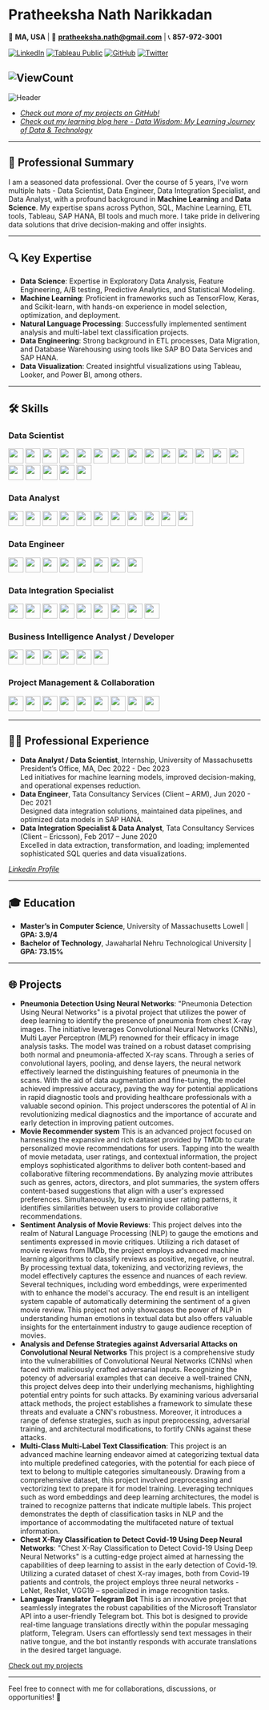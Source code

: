 # Pratheeksha Nath Narikkadan

📍 **MA, USA** | 📧 **[pratheeksha.nath@gmail.com](mailto:pratheeksha.nath@gmail.com)** | 📞 **857-972-3001** 

<!--🔗 **[LinkedIn](https://www.linkedin.com/in/pratheeksha-nath/)** | 🔗 **[GitHub](https://github.com/pratheeksha11)** | 🔗 **[Tableau Public](https://public.tableau.com/app/profile/pratheeksha.nath)** 
-->

[![LinkedIn](https://img.shields.io/badge/LinkedIn-0077B5?style=for-the-badge&logo=linkedin&logoColor=white)](https://www.linkedin.com/in/pratheeksha-nath/)
[![Tableau Public](https://img.shields.io/badge/Tableau_Public-E97627?style=for-the-badge&logo=tableau&logoColor=white)](https://public.tableau.com/profile/pratheeksha.nath)
[![GitHub](https://img.shields.io/badge/GitHub-100000?style=for-the-badge&logo=github&logoColor=white)](https://github.com/pratheeksha11)
[![Twitter](https://img.shields.io/badge/Twitter-1DA1F2?style=for-the-badge&logo=twitter&logoColor=white)](https://twitter.com/pratheekshanath)



![ViewCount](https://views.whatilearened.today/views/github/pratheeksha11/pratheeksha11.svg?cache=remove)
---
![Header](https://capsule-render.vercel.app/api?type=waving&color=gradient&height=250&section=header&text=Pratheeksha%20Nath%20Narikkadan&fontSize=40&animation=fadeIn)

- *[Check out more of my projects on GitHub!](https://github.com/pratheeksha11?tab=repositories)*
- *[Check out my learning blog here - Data Wisdom: My Learning Journey of Data & Technology](https://github.com/pratheeksha11/DataWisdom)*

---

<!--
- *[Check out the certificates I've earned from courses and trainings](https://github.com/pratheeksha11/myCertifications/tree/main)*
--> 

## 💼 Professional Summary

I am a seasoned data professional. Over the course of 5 years, I've worn multiple hats - Data Scientist, Data Engineer, Data Integration Specialist, and Data Analyst, with a profound background in **Machine Learning** and **Data Science**. My expertise spans across Python, SQL, Machine Learning, ETL tools, Tableau, SAP HANA, BI tools and much more. I take pride in delivering data solutions that drive decision-making and offer insights.

---

## 🔍 Key Expertise

- **Data Science**: Expertise in Exploratory Data Analysis, Feature Engineering, A/B testing, Predictive Analytics, and Statistical Modeling.
- **Machine Learning**: Proficient in frameworks such as TensorFlow, Keras, and Scikit-learn, with hands-on experience in model selection, optimization, and deployment.
- **Natural Language Processing**: Successfully implemented sentiment analysis and multi-label text classification projects.
- **Data Engineering**: Strong background in ETL processes, Data Migration, and Database Warehousing using tools like SAP BO Data Services and SAP HANA.
- **Data Visualization**: Created insightful visualizations using Tableau, Looker, and Power BI, among others.

---

## 🛠 Skills

### Data Scientist
<!--
![Python](https://img.shields.io/badge/-Python-3776AB?style=flat&logo=Python&logoColor=white)
![R](https://img.shields.io/badge/-R-276DC3?style=flat&logo=R&logoColor=white)
![Java](https://img.shields.io/badge/-Java-007396?style=flat&logo=Java&logoColor=white)
![SQL](https://img.shields.io/badge/-SQL-336791?style=flat&logo=MySQL&logoColor=white)
![NumPy](https://img.shields.io/badge/-NumPy-013243?style=flat&logo=NumPy&logoColor=white)
![Pandas](https://img.shields.io/badge/-Pandas-150458?style=flat&logo=Pandas&logoColor=white)
![Matplotlib](https://img.shields.io/badge/-Matplotlib-FFD43B?style=flat&logo=Python&logoColor=black)
![Seaborn](https://img.shields.io/badge/-Seaborn-lightgrey)
![Plotly](https://img.shields.io/badge/-Plotly-3F4F75?style=flat&logo=Plotly&logoColor=white)
![Scikit-learn](https://img.shields.io/badge/-ScikitLearn-F7931E?style=flat&logo=scikit-learn&logoColor=white)
![TensorFlow](https://img.shields.io/badge/-TensorFlow-FF6F00?style=flat&logo=TensorFlow&logoColor=white)
![Keras](https://img.shields.io/badge/-Keras-D00000?style=flat&logo=Keras&logoColor=white)
![PyTorch](https://img.shields.io/badge/-PyTorch-EE4C2C?style=flat&logo=PyTorch&logoColor=white)
![XGBoost](https://img.shields.io/badge/-XGBoost-29A8AB?style=flat)
![LightGBM](https://img.shields.io/badge/-LightGBM-green)
![NLTK](https://img.shields.io/badge/-NLTK-065535?style=flat)
![spaCy](https://img.shields.io/badge/-spaCy-09A3D5?style=flat&logo=spaCy&logoColor=white)
![Jupyter](https://img.shields.io/badge/-Jupyter-F37626?style=flat&logo=Jupyter&logoColor=white)
![Google Colab](https://img.shields.io/badge/-Google%20Colab-F9AB00?style=flat&logo=Google-Colab&logoColor=white)
-->
<a href="#"><img src="https://img.shields.io/badge/-Python-3776AB?style=flat&logo=Python&logoColor=white" height="30"></a>
<a href="#"><img src="https://img.shields.io/badge/-R-276DC3?style=flat&logo=R&logoColor=white" height="30"></a>
<a href="#"><img src="https://img.shields.io/badge/-Java-007396?style=flat&logo=Java&logoColor=white" height="30"></a>
<a href="#"><img src="https://img.shields.io/badge/-SQL-336791?style=flat&logo=MySQL&logoColor=white" height="30"></a>
<a href="#"><img src="https://img.shields.io/badge/-NumPy-013243?style=flat&logo=NumPy&logoColor=white" height="30"></a>
<a href="#"><img src="https://img.shields.io/badge/-Pandas-150458?style=flat&logo=Pandas&logoColor=white" height="30"></a>
<a href="#"><img src="https://img.shields.io/badge/-Matplotlib-FFD43B?style=flat&logo=Python&logoColor=black" height="30"></a>
<a href="#"><img src="https://img.shields.io/badge/-Seaborn-lightgrey" height="30"></a>
<a href="#"><img src="https://img.shields.io/badge/-Plotly-3F4F75?style=flat&logo=Plotly&logoColor=white" height="30"></a>
<a href="#"><img src="https://img.shields.io/badge/-ScikitLearn-F7931E?style=flat&logo=scikit-learn&logoColor=white" height="30"></a>
<a href="#"><img src="https://img.shields.io/badge/-TensorFlow-FF6F00?style=flat&logo=TensorFlow&logoColor=white" height="30"></a>
<a href="#"><img src="https://img.shields.io/badge/-Keras-D00000?style=flat&logo=Keras&logoColor=white" height="30"></a>
<a href="#"><img src="https://img.shields.io/badge/-PyTorch-EE4C2C?style=flat&logo=PyTorch&logoColor=white" height="30"></a>
<a href="#"><img src="https://img.shields.io/badge/-XGBoost-29A8AB?style=flat" height="30"></a>
<a href="#"><img src="https://img.shields.io/badge/-LightGBM-green" height="30"></a>
<a href="#"><img src="https://img.shields.io/badge/-NLTK-065535?style=flat" height="30"></a>
<a href="#"><img src="https://img.shields.io/badge/-spaCy-09A3D5?style=flat&logo=spaCy&logoColor=white" height="30"></a>
<a href="#"><img src="https://img.shields.io/badge/-Jupyter-F37626?style=flat&logo=Jupyter&logoColor=white" height="30"></a>
<a href="#"><img src="https://img.shields.io/badge/-Google%20Colab-F9AB00?style=flat&logo=Google-Colab&logoColor=white" height="30"></a>

### Data Analyst
<!--
![Python](https://img.shields.io/badge/-Python-3776AB?style=flat&logo=Python&logoColor=white)
![R](https://img.shields.io/badge/-R-276DC3?style=flat&logo=R&logoColor=white)
![SQL](https://img.shields.io/badge/-SQL-336791?style=flat&logo=MySQL&logoColor=white)
![Tableau](https://img.shields.io/badge/-Tableau-E97627?style=flat&logo=Tableau&logoColor=white)
![Looker](https://img.shields.io/badge/-Looker-FF6B6B?style=flat)
![Power BI](https://img.shields.io/badge/-Power%20BI-F2C811?style=flat&logo=Power-BI&logoColor=black)
![NumPy](https://img.shields.io/badge/-NumPy-013243?style=flat&logo=NumPy&logoColor=white)
![Pandas](https://img.shields.io/badge/-Pandas-150458?style=flat&logo=Pandas&logoColor=white)
![MySQL](https://img.shields.io/badge/-MySQL-4479A1?style=flat&logo=MySQL&logoColor=white)
![SAP HANA](https://img.shields.io/badge/-SAPHANA-0F4C81?style=flat&logo=SAP&logoColor=white)
![Apache Spark](https://img.shields.io/badge/-ApacheSpark-E25A1C?style=flat&logo=Apache-Spark&logoColor=white)
-->
<a href="#"><img src="https://img.shields.io/badge/-Python-3776AB?style=flat&logo=Python&logoColor=white" height="30"></a>
<a href="#"><img src="https://img.shields.io/badge/-R-276DC3?style=flat&logo=R&logoColor=white" height="30"></a>
<a href="#"><img src="https://img.shields.io/badge/-SQL-336791?style=flat&logo=MySQL&logoColor=white" height="30"></a>
<a href="#"><img src="https://img.shields.io/badge/-Tableau-E97627?style=flat&logo=Tableau&logoColor=white" height="30"></a>
<a href="#"><img src="https://img.shields.io/badge/-Looker-FF6B6B?style=flat" height="30"></a>
<a href="#"><img src="https://img.shields.io/badge/-Power%20BI-F2C811?style=flat&logo=Power-BI&logoColor=black" height="30"></a>
<a href="#"><img src="https://img.shields.io/badge/-NumPy-013243?style=flat&logo=NumPy&logoColor=white" height="30"></a>
<a href="#"><img src="https://img.shields.io/badge/-Pandas-150458?style=flat&logo=Pandas&logoColor=white" height="30"></a>
<a href="#"><img src="https://img.shields.io/badge/-MySQL-4479A1?style=flat&logo=MySQL&logoColor=white" height="30"></a>
<a href="#"><img src="https://img.shields.io/badge/-SAP%20HANA-0F4C81?style=flat&logo=SAP&logoColor=white" height="30"></a>
<a href="#"><img src="https://img.shields.io/badge/-Apache%20Spark-E25A1C?style=flat&logo=Apache-Spark&logoColor=white" height="30"></a>

### Data Engineer
<!--
![Hadoop](https://img.shields.io/badge/-Hadoop-66CCFF?style=flat&logo=Apache-Hadoop&logoColor=white)
![Apache Spark](https://img.shields.io/badge/-ApacheSpark-E25A1C?style=flat&logo=Apache-Spark&logoColor=white)
![MySQL](https://img.shields.io/badge/-MySQL-4479A1?style=flat&logo=MySQL&logoColor=white)
![SAP HANA](https://img.shields.io/badge/-SAPHANA-0F4C81?style=flat&logo=SAP&logoColor=white)
![SAP BO Data Services](https://img.shields.io/badge/-SAP%20BO%20Data%20Services-0F4C81?style=flat&logo=SAP&logoColor=white)
![Python](https://img.shields.io/badge/-Python-3776AB?style=flat&logo=Python&logoColor=white)
![Java](https://img.shields.io/badge/-Java-007396?style=flat&logo=Java&logoColor=white)
![SQL](https://img.shields.io/badge/-SQL-336791?style=flat&logo=MySQL&logoColor=white)
-->
<a href="#"><img src="https://img.shields.io/badge/-Hadoop-66CCFF?style=flat&logo=Apache-Hadoop&logoColor=white" height="30"></a>
<a href="#"><img src="https://img.shields.io/badge/-Apache%20Spark-E25A1C?style=flat&logo=Apache-Spark&logoColor=white" height="30"></a>
<a href="#"><img src="https://img.shields.io/badge/-MySQL-4479A1?style=flat&logo=MySQL&logoColor=white" height="30"></a>
<a href="#"><img src="https://img.shields.io/badge/-SAP%20HANA-0F4C81?style=flat&logo=SAP&logoColor=white" height="30"></a>
<a href="#"><img src="https://img.shields.io/badge/-SAP%20BO%20Data%20Services-0F4C81?style=flat&logo=SAP&logoColor=white" height="30"></a>
<a href="#"><img src="https://img.shields.io/badge/-Python-3776AB?style=flat&logo=Python&logoColor=white" height="30"></a>
<a href="#"><img src="https://img.shields.io/badge/-Java-007396?style=flat&logo=Java&logoColor=white" height="30"></a>
<a href="#"><img src="https://img.shields.io/badge/-SQL-336791?style=flat&logo=MySQL&logoColor=white" height="30"></a>

### Data Integration Specialist
<!--
![SAP BO Data Services](https://img.shields.io/badge/-SAP%20BO%20Data%20Services-0F4C81?style=flat&logo=SAP&logoColor=white)
![SAP Information Steward](https://img.shields.io/badge/-SAP%20Information%20Steward-0F4C81?style=flat&logo=SAP&logoColor=white)
![MySQL](https://img.shields.io/badge/-MySQL-4479A1?style=flat&logo=MySQL&logoColor=white)
![SAP HANA](https://img.shields.io/badge/-SAPHANA-0F4C81?style=flat&logo=SAP&logoColor=white)
![Hadoop](https://img.shields.io/badge/-Hadoop-66CCFF?style=flat&logo=Apache-Hadoop&logoColor=white)
![Apache Spark](https://img.shields.io/badge/-ApacheSpark-E25A1C?style=flat&logo=Apache-Spark&logoColor=white)
![Python](https://img.shields.io/badge/-Python-3776AB?style=flat&logo=Python&logoColor=white)
![Java](https://img.shields.io/badge/-Java-007396?style=flat&logo=Java&logoColor=white)
![SQL](https://img.shields.io/badge/-SQL-336791?style=flat&logo=MySQL&logoColor=white)
-->
<a href="#"><img src="https://img.shields.io/badge/-SAP%20BO%20Data%20Services-0F4C81?style=flat&logo=SAP&logoColor=white" height="30"></a>
<a href="#"><img src="https://img.shields.io/badge/-SAP%20Information%20Steward-0F4C81?style=flat&logo=SAP&logoColor=white" height="30"></a>
<a href="#"><img src="https://img.shields.io/badge/-MySQL-4479A1?style=flat&logo=MySQL&logoColor=white" height="30"></a>
<a href="#"><img src="https://img.shields.io/badge/-SAP%20HANA-0F4C81?style=flat&logo=SAP&logoColor=white" height="30"></a>
<a href="#"><img src="https://img.shields.io/badge/-Hadoop-66CCFF?style=flat&logo=Apache-Hadoop&logoColor=white" height="30"></a>
<a href="#"><img src="https://img.shields.io/badge/-Apache%20Spark-E25A1C?style=flat&logo=Apache-Spark&logoColor=white" height="30"></a>
<a href="#"><img src="https://img.shields.io/badge/-Python-3776AB?style=flat&logo=Python&logoColor=white" height="30"></a>
<a href="#"><img src="https://img.shields.io/badge/-Java-007396?style=flat&logo=Java&logoColor=white" height="30"></a>
<a href="#"><img src="https://img.shields.io/badge/-SQL-336791?style=flat&logo=MySQL&logoColor=white" height="30"></a>

### Business Intelligence Analyst / Developer
<!--
![Tableau](https://img.shields.io/badge/-Tableau-E97627?style=flat&logo=Tableau&logoColor=white)
![Looker](https://img.shields.io/badge/-Looker-FF6B6B?style=flat)
![Power BI](https://img.shields.io/badge/-Power%20BI-F2C811?style=flat&logo=Power-BI&logoColor=black)
![SAP BO Data Services](https://img.shields.io/badge/-SAP%20BO%20Data%20Services-0F4C81?style=flat&logo=SAP&logoColor=white)
![SAP HANA](https://img.shields.io/badge/-SAPHANA-0F4C81?style=flat&logo=SAP&logoColor=white)
![SQL](https://img.shields.io/badge/-SQL-336791?style=flat&logo=MySQL&logoColor=white)
-->
<a href="#"><img src="https://img.shields.io/badge/-Tableau-E97627?style=flat&logo=Tableau&logoColor=white" height="30"></a>
<a href="#"><img src="https://img.shields.io/badge/-Looker-FF6B6B?style=flat" height="30"></a>
<a href="#"><img src="https://img.shields.io/badge/-Power%20BI-F2C811?style=flat&logo=Power-BI&logoColor=black" height="30"></a>
<a href="#"><img src="https://img.shields.io/badge/-SAP%20BO%20Data%20Services-0F4C81?style=flat&logo=SAP&logoColor=white" height="30"></a>
<a href="#"><img src="https://img.shields.io/badge/-SAPHANA-0F4C81?style=flat&logo=SAP&logoColor=white" height="30"></a>
<a href="#"><img src="https://img.shields.io/badge/-SQL-336791?style=flat&logo=MySQL&logoColor=white" height="30"></a>


### Project Management & Collaboration
<!--
![Agile](https://img.shields.io/badge/-Agile-blue?style=flat)
![Jira](https://img.shields.io/badge/-Jira-0052CC?style=flat&logo=Jira&logoColor=white)
![Kanban](https://img.shields.io/badge/-Kanban-lightgrey?style=flat)
![Trello](https://img.shields.io/badge/-Trello-0079BF?style=flat&logo=Trello&logoColor=white)
![Microsoft Teams](https://img.shields.io/badge/-Microsoft%20Teams-6264A7?style=flat&logo=Microsoft-Teams&logoColor=white)
![Slack](https://img.shields.io/badge/-Slack-4A154B?style=flat&logo=Slack&logoColor=white)
![SOX Security](https://img.shields.io/badge/-SOX%20Security-red?style=flat)
![MS Office](https://img.shields.io/badge/-MS%20Office-D83B01?style=flat&logo=Microsoft-Office&logoColor=white)
![Excel](https://img.shields.io/badge/-Excel-217346?style=flat&logo=Microsoft-Excel&logoColor=white)
-->
<a href="#"><img src="https://img.shields.io/badge/-Agile-blue?style=flat" height="30"></a>
<a href="#"><img src="https://img.shields.io/badge/-Jira-0052CC?style=flat&logo=Jira&logoColor=white" height="30"></a>
<a href="#"><img src="https://img.shields.io/badge/-Kanban-lightgrey?style=flat" height="30"></a>
<a href="#"><img src="https://img.shields.io/badge/-Trello-0079BF?style=flat&logo=Trello&logoColor=white" height="30"></a>
<a href="#"><img src="https://img.shields.io/badge/-Microsoft%20Teams-6264A7?style=flat&logo=Microsoft-Teams&logoColor=white" height="30"></a>
<a href="#"><img src="https://img.shields.io/badge/-Slack-4A154B?style=flat&logo=Slack&logoColor=white" height="30"></a>
<a href="#"><img src="https://img.shields.io/badge/-SOX%20Security-red?style=flat" height="30"></a>
<a href="#"><img src="https://img.shields.io/badge/-MS%20Office-D83B01?style=flat&logo=Microsoft-Office&logoColor=white" height="30"></a>
<a href="#"><img src="https://img.shields.io/badge/-Excel-217346?style=flat&logo=Microsoft-Excel&logoColor=white" height="30"></a>


---

## 👩‍💼 Professional Experience

- **Data Analyst / Data Scientist**, Internship, University of Massachusetts President’s Office, MA, Dec 2022 - Dec 2023
    <br/>Led initiatives for machine learning models, improved decision-making, and operational expenses reduction.
- **Data Engineer**, Tata Consultancy Services (Client – ARM), Jun 2020 - Dec 2021
    <br/>Designed data integration solutions, maintained data pipelines, and optimized data models in SAP HANA.
- **Data Integration Specialist & Data Analyst**, Tata Consultancy Services (Client – Ericsson), Feb 2017 – June 2020
    <br/>Excelled in data extraction, transformation, and loading; implemented sophisticated SQL queries and data visualizations.

*[Linkedin Profile](https://www.linkedin.com/in/pratheeksha-nath/)*

---

## 🎓 Education

- **Master’s in Computer Science**, University of Massachusetts Lowell | **GPA: 3.9/4**
- **Bachelor of Technology**, Jawaharlal Nehru Technological University | **GPA: 73.15%**

---

## 🌐 Projects

- **Pneumonia Detection Using Neural Networks**:
"Pneumonia Detection Using Neural Networks" is a pivotal project that utilizes the power of deep learning to identify the presence of pneumonia from chest X-ray images. The initiative leverages Convolutional Neural Networks (CNNs), Multi Layer Perceptron (MLP) renowned for their efficacy in image analysis tasks. The model was trained on a robust dataset comprising both normal and pneumonia-affected X-ray scans. Through a series of convolutional layers, pooling, and dense layers, the neural network effectively learned the distinguishing features of pneumonia in the scans. With the aid of data augmentation and fine-tuning, the model achieved impressive accuracy, paving the way for potential applications in rapid diagnostic tools and providing healthcare professionals with a valuable second opinion. This project underscores the potential of AI in revolutionizing medical diagnostics and the importance of accurate and early detection in improving patient outcomes.
- **Movie Recommender system**
  This is an advanced project focused on harnessing the expansive and rich dataset provided by TMDb to curate personalized movie recommendations for users. Tapping into the wealth of movie metadata, user ratings, and contextual information, the project employs sophisticated algorithms to deliver both content-based and collaborative filtering recommendations. By analyzing movie attributes such as genres, actors, directors, and plot summaries, the system offers content-based suggestions that align with a user's expressed preferences. Simultaneously, by examining user rating patterns, it identifies similarities between users to provide collaborative recommendations. 
- **Sentiment Analysis of Movie Reviews**:
  This project delves into the realm of Natural Language Processing (NLP) to gauge the emotions and sentiments expressed in movie critiques. Utilizing a rich dataset of movie reviews from IMDb, the project employs advanced machine learning algorithms to classify reviews as positive, negative, or neutral. By processing textual data, tokenizing, and vectorizing reviews, the model effectively captures the essence and nuances of each review. Several techniques, including word embeddings, were experimented with to enhance the model's accuracy. The end result is an intelligent system capable of automatically determining the sentiment of a given movie review. This project not only showcases the power of NLP in understanding human emotions in textual data but also offers valuable insights for the entertainment industry to gauge audience reception of movies.
- **Analysis and Defense Strategies against Adversarial Attacks on Convolutional Neural Networks**
  This project is a comprehensive study into the vulnerabilities of Convolutional Neural Networks (CNNs) when faced with maliciously crafted adversarial inputs. Recognizing the potency of adversarial examples that can deceive a well-trained CNN, this project delves deep into their underlying mechanisms, highlighting potential entry points for such attacks. By examining various adversarial attack methods, the project establishes a framework to simulate these threats and evaluate a CNN's robustness. Moreover, it introduces a range of defense strategies, such as input preprocessing, adversarial training, and architectural modifications, to fortify CNNs against these attacks. 
- **Multi-Class Multi-Label Text Classification**:
  This project is an advanced machine learning endeavor aimed at categorizing textual data into multiple predefined categories, with the potential for each piece of text to belong to multiple categories simultaneously. Drawing from a comprehensive dataset, this project involved preprocessing and vectorizing text to prepare it for model training. Leveraging techniques such as word embeddings and deep learning architectures, the model is trained to recognize patterns that indicate multiple labels. This project demonstrates the depth of classification tasks in NLP and the importance of accommodating the multifaceted nature of textual information.
- **Chest X-Ray Classification to Detect Covid-19 Using Deep Neural Networks**:
  "Chest X-Ray Classification to Detect Covid-19 Using Deep Neural Networks" is a cutting-edge project aimed at harnessing the capabilities of deep learning to assist in the early detection of Covid-19. Utilizing a curated dataset of chest X-ray images, both from Covid-19 patients and controls, the project employs three neural networks - LeNet, ResNet, VGG19 – specialized in image recognition tasks.
- **Language Translator Telegram Bot**
  This is an innovative project that seamlessly integrates the robust capabilities of the Microsoft Translator API into a user-friendly Telegram bot. This bot is designed to provide real-time language translations directly within the popular messaging platform, Telegram. Users can effortlessly send text messages in their native tongue, and the bot instantly responds with accurate translations in the desired target language. 
  
[Check out my projects](https://github.com/pratheeksha11?tab=repositories)


---

Feel free to connect with me for collaborations, discussions, or opportunities! 💬
